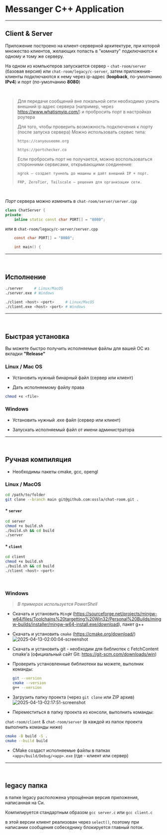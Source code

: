# Messanger C++ Application

<hr>

## Client & Server

Приложение построено на клиент-серверной архитектуре, при которой множество клиентов, желающих попасть в "комнату" подключаются к одному и тому же серверу.

На одном из компьютеров запускается сервер - `chat-room/server` (базовая версия) или `chat-room/legacy/c-server`, затем приложения-клиенты подключаются к нему через ip-адрес (**loopback**, по-умолчанию **IPv4**) и порт (по-умолчанию **8080**)

<br>

> Для передачи сообщений вне локальной сети необходимо узнать внешний ip адрес сервера
> (например, через https://www.whatismyip.com/) и пробросить порт в настройках роутера
>
> Для того, чтобы проверить возможность подключения к порту (после запуска сервера)
> Можно использовать сервис типа:
>
>     https://canyouseeme.org
>
>     https://portchecker.co
> 
> Если пробросить порт не получается, можно воспользоваться сторонними сервисами, открывающими соединение:
>
>     ngrok — создает туннель до машины и даёт внешний IP + порт.
>
>     FRP, ZeroTier, Tailscale — решения для организации сети.

<br>

*Порт* сервера можно изменить в `chat-room/server/server.cpp`
```cpp
class ChatServer {
private:
    inline static const char PORT[] = "8080";

```

или в `chat-room/legacy/c-server/server.cpp`
```c
    const char PORT[] = "8080";

    int main() {
```

<hr>

<br>

## Исполнение

```sh
./server     # Linux/MacOS
./server.exe # Windows
```

```sh
./client <host> <port>     # Linux/MacOS
./client.exe <host> <port> # Windows
```

<hr>

<br>

## Быстрая установка

Вы можете быстро получить исполняемые файлы для вашей ОС из вкладки **"Release"**

### Linux / Mac OS

* Установить нужный бинарный файл (сервер или клиент)

* Дать исполняемому файлу права

```sh
chmod +x <file>
```

### Windows

* Установить нужный .exe файл (сервер или клиент)

* Запускать исполняемый файл от имени администратора

<hr>

<br>

## Ручная компиляция

* Необходимы пакеты cmake, gcc, opengl

### Linux / MacOS

```sh
cd /path/to/folder
git clone --branch main git@github.com:ossla/chat-room.git . 
```

#### * `server`

```sh
cd server
chmod +x build.sh
./build.sh && cd build
./server
```

#### *  `client`

```sh
cd client
chmod +x build.sh
./build.sh && cd build
./client <host> <port>
```

<br>

### Windows

> *В примерах используется PowerShell*

* Скачать и установить `MingW` (https://sourceforge.net/projects/mingw-w64/files/Toolchains%20targetting%20Win32/Personal%20Builds/mingw-builds/installer/mingw-w64-install.exe/download), пакет g++
  
* Скачать и установить `cmake` (https://cmake.org/download/)
![2025-04-13-02:00:04-screenshot](https://github.com/user-attachments/assets/325a3cd2-409f-46e9-bcce-1ba70796bfbe)

* Скачать и установить git - необходим для библиотек с FetchContent cmake’а (официальный сайт Git: https://git-scm.com/downloads/win)

* Проверить установленные библиотеки вы можете, выполник команды:

  ```sh
  git --version
  cmake --version
  g++ --version
  ```
  
* Загрузить папку проекта (через `git clone` или ZIP архив)
![2025-04-13-02:17:51-screenshot](https://github.com/user-attachments/assets/f9661ef4-08a1-496b-964c-04f3b76fe532)

* Переместиться в папку проекта из консоли, выполнить команды:

`chat-room/client` & `chat-room/server` (в каждой из папок проекта выполнить команды ниже)
```sh
cmake -B build -S .
cmake --build build
```

* CMake создаст исполняемые файлы в папках `<app>/build/Debug/<app>.exe` (где <app> - клиент или сервер)

<hr>

<br>

## legacy папка

в папке legacy расположена упрощённая версия приложения, написанная на Си.

Компилируется стандартным образом `gcc server.c` или `gcc client.c`

в этой версии клиент реализован через `select()`, поэтому при написании сообщения собеседнику блокируется главный поток.
